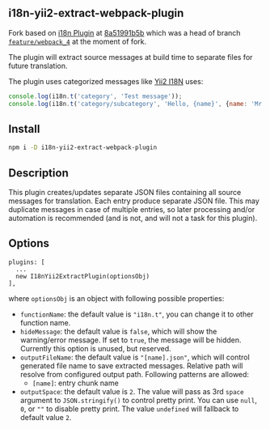 i18n-yii2-extract-webpack-plugin
--------------------------------

Fork based on [i18n Plugin][source-url] at [8a51991b5b][source-fork-base-url]
which was a head of branch [`feature/webpack_4`][source-form-branch-url]
at the moment of fork.

The plugin will extract source messages at build time to separate files for future translation.

The plugin uses categorized messages like [Yii2 I18N][yii2-i18n] uses:

```js
console.log(i18n.t('category', 'Test message'));
console.log(i18n.t('category/subcategory', 'Hello, {name}', {name: 'Mr. Smith'}));
```

Install
-------

```bash
npm i -D i18n-yii2-extract-webpack-plugin
```

Description
-----------

This plugin creates/updates separate JSON files containing all source messages for translation.
Each entry produce separate JSON file. This may duplicate messages in case of multiple entries,
so later processing and/or automation is recommended (and is not, and will not a task for this
plugin).

Options
-------

```
plugins: [
  ...
  new I18nYii2ExtractPlugin(optionsObj)
],
```

where `optionsObj` is an object with following possible properties:

*   `functionName`: the default value is `"i18n.t"`, you can change it to other function name.
*   `hideMessage`: the default value is `false`, which will show the warning/error message.
    If set to `true`, the message will be hidden. Currently this option is unused, but reserved.
*   `outputFileName`: the default value is `"[name].json"`, which will control generated file name
    to save extracted messages. Relative path will resolve from configured output path.
    Following patterns are allowed:
    *   `[name]`: entry chunk name
*   `outputSpace`: the default value is `2`. The value will pass as 3rd `space` argument to
    `JSON.stringify()` to control pretty print. You can use `null`, `0`, or `""` to disable pretty
    print. The value `undefined` will fallback to default value `2`.

[source-url]: https://github.com/webpack-contrib/i18n-webpack-plugin
[source-fork-base-url]: https://github.com/webpack-contrib/i18n-webpack-plugin/commit/8a51991b5b9d7c0dd952c7470a51f0a2ac4049c1
[source-form-branch-url]: https://github.com/webpack-contrib/i18n-webpack-plugin/tree/feature/webpack_4
[yii2-i18n]: https://www.yiiframework.com/doc/guide/2.0/en/tutorial-i18n
